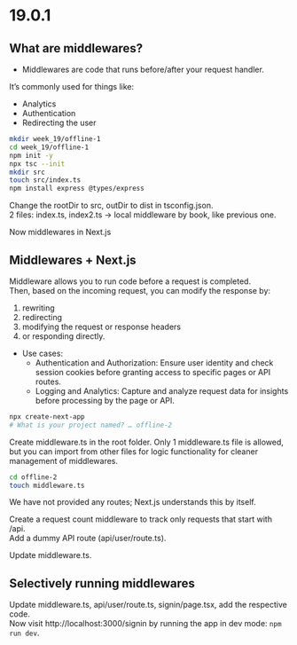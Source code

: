 # 19.0.1

## What are middlewares?

- Middlewares are code that runs before/after your request handler.

It’s commonly used for things like:

- Analytics
- Authentication
- Redirecting the user

```bash
mkdir week_19/offline-1
cd week_19/offline-1
npm init -y
npx tsc --init
mkdir src
touch src/index.ts
npm install express @types/express
```

Change the rootDir to src, outDir to dist in tsconfig.json.  
2 files: index.ts, index2.ts -> local middleware by book, like previous one.

Now middlewares in Next.js

## Middlewares + Next.js

Middleware allows you to run code before a request is completed.  
Then, based on the incoming request, you can modify the response by:

1. rewriting
2. redirecting
3. modifying the request or response headers
4. or responding directly.

- Use cases:
  - Authentication and Authorization: Ensure user identity and check session cookies before granting access to specific pages or API routes.
  - Logging and Analytics: Capture and analyze request data for insights before processing by the page or API.

```bash
npx create-next-app
# What is your project named? … offline-2
```

Create middleware.ts in the root folder. Only 1 middleware.ts file is allowed, but you can import from other files for logic functionality for cleaner management of middlewares.

```bash
cd offline-2
touch middleware.ts
```

We have not provided any routes; Next.js understands this by itself.

Create a request count middleware to track only requests that start with /api.  
Add a dummy API route (api/user/route.ts).

Update middleware.ts.

## Selectively running middlewares

Update middleware.ts, api/user/route.ts, signin/page.tsx, add the respective code.  
Now visit http://localhost:3000/signin by running the app in dev mode: `npm run dev`.